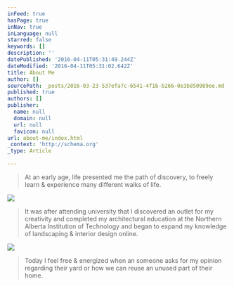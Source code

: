 ```yaml
---
inFeed: true
hasPage: true
inNav: true
inLanguage: null
starred: false
keywords: []
description: ''
datePublished: '2016-04-11T05:31:49.244Z'
dateModified: '2016-04-11T05:31:02.642Z'
title: About Me
author: []
sourcePath: _posts/2016-03-23-537efa7c-6541-4f1b-b266-0e3b850989ee.md
published: true
authors: []
publisher:
  name: null
  domain: null
  url: null
  favicon: null
url: about-me/index.html
_context: 'http://schema.org'
_type: Article

---
```

> At an early age, life presented me the path of discovery, to freely learn & experience many different walks of life. 

![](https://the-grid-user-content.s3-us-west-2.amazonaws.com/d01aa92c-7085-4882-b40c-8aab6650ca94.png)

> It was after attending university that I discovered an outlet for my creativity and completed my architectural education at the Northern Alberta Institution of Technology and began to expand my knowledge of landscaping & interior design online.

![](https://the-grid-user-content.s3-us-west-2.amazonaws.com/2e8be312-7bf5-4de0-abf4-10e8104a0ba5.jpg)

> Today I feel free & energized when an someone asks for my opinion regarding their yard or how we can reuse an unused part of their home.